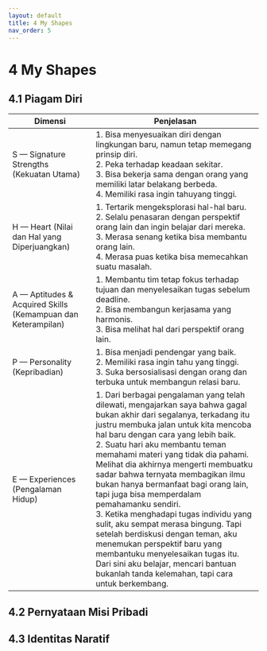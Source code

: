 ```yaml
---
layout: default
title: 4 My Shapes
nav_order: 5
---
```


# 4 My Shapes
## 4.1 Piagam Diri 


| Dimensi | Penjelasan |
|---------|------------|
| S — Signature Strengths (Kekuatan Utama) | 1. Bisa menyesuaikan diri dengan lingkungan baru, namun tetap memegang prinsip diri. <br> 2. Peka terhadap keadaan sekitar. <br> 3. Bisa bekerja sama dengan orang yang memiliki latar belakang berbeda. <br> 4. Memiliki rasa ingin tahuyang tinggi.|
| H — Heart (Nilai dan Hal yang Diperjuangkan) | 1. Tertarik mengeksplorasi hal-hal baru. <br> 2. Selalu penasaran dengan perspektif orang lain dan ingin belajar dari mereka. <br> 3. Merasa senang ketika bisa membantu orang lain.<br> 4. Merasa puas ketika bisa memecahkan suatu masalah.|
| A — Aptitudes & Acquired Skills (Kemampuan dan Keterampilan) | 1. Membantu tim tetap fokus terhadap tujuan dan menyelesaikan tugas sebelum deadline. <br> 2. Bisa membangun kerjasama yang harmonis. <br> 3. Bisa melihat hal dari perspektif orang lain. |
| P — Personality (Kepribadian) |  1. Bisa menjadi pendengar yang baik. <br> 2. Memiliki rasa ingin tahu yang tinggi. <br> 3. Suka bersosialisasi dengan orang dan terbuka untuk membangun relasi baru.|
| E — Experiences (Pengalaman Hidup) | 1. Dari berbagai pengalaman yang telah dilewati, mengajarkan saya bahwa gagal bukan akhir dari segalanya, terkadang itu justru membuka jalan untuk kita mencoba hal baru dengan cara yang lebih baik.<br> 2. Suatu hari aku membantu teman memahami materi yang tidak dia pahami. Melihat dia akhirnya mengerti membuatku sadar bahwa ternyata membagikan ilmu bukan hanya bermanfaat bagi orang lain, tapi juga bisa memperdalam pemahamanku sendiri.<br> 3. Ketika menghadapi tugas individu yang sulit, aku sempat merasa bingung. Tapi setelah berdiskusi dengan teman, aku menemukan perspektif baru yang membantuku menyelesaikan tugas itu. Dari sini aku belajar, mencari bantuan bukanlah tanda kelemahan, tapi cara untuk berkembang. |



## 4.2 Pernyataan Misi Pribadi 

## 4.3 Identitas Naratif


